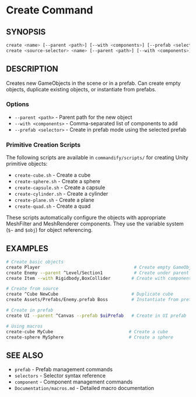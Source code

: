 # Create Command

## SYNOPSIS
```bash
create <name> [--parent <path>] [--with <components>] [--prefab <selector>]
create <source-selector> <name> [--parent <path>] [--with <components>] [--prefab <selector>]
```

## DESCRIPTION
Creates new GameObjects in the scene or in a prefab. Can create empty objects, duplicate existing objects, or instantiate from prefabs.

### Options
- `--parent <path>` - Parent path for the new object
- `--with <components>` - Comma-separated list of components to add
- `--prefab <selector>` - Create in prefab mode using the selected prefab

### Primitive Creation Scripts
The following scripts are available in `commandify/scripts/` for creating Unity primitive objects:
- `create-cube.sh` - Create a cube
- `create-sphere.sh` - Create a sphere
- `create-capsule.sh` - Create a capsule
- `create-cylinder.sh` - Create a cylinder
- `create-plane.sh` - Create a plane
- `create-quad.sh` - Create a quad

These scripts automatically configure the objects with appropriate MeshFilter and MeshRenderer components. They use the variable system (`$~` and `$obj`) for object referencing.

## EXAMPLES
```bash
# Create basic objects
create Player                                    # Create empty GameObject
create Enemy --parent ^Level/Section1            # Create under parent
create Item --with Rigidbody,BoxCollider        # Create with components

# Create from source
create ^Cube NewCube                            # Duplicate cube
create Assets/Prefabs/Enemy.prefab Boss         # Instantiate from prefab

# Create in prefab
create UI --parent ^Canvas --prefab $uiPrefab   # Create in UI prefab

# Using macros
create-cube MyCube                             # Create a cube
create-sphere MySphere                         # Create a sphere
```

## SEE ALSO
- `prefab` - Prefab management commands
- `selectors` - Selector syntax reference
- `component` - Component management commands
- `Documentation/macros.md` - Detailed macro documentation
